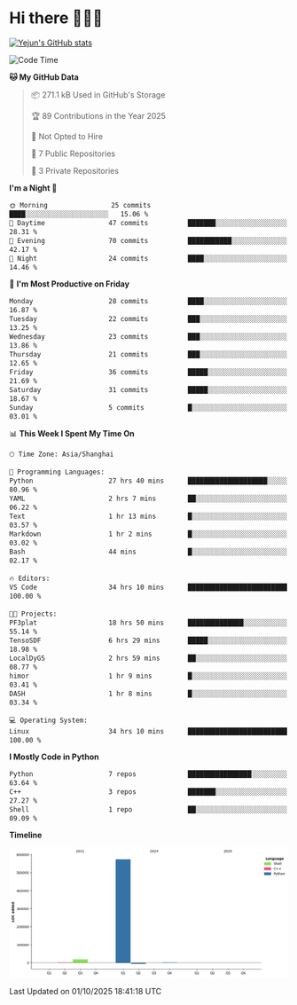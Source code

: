 # Hi there 👋👋👋


<!-- <img height="195px" src="https://github-readme-stats.vercel.app/api?username=yejun688&count_private=true&show_icons=true&hide_rank=true&title_color=0969da&bg_color=ffffff00&text_color=57606a&disable_animations=true"><img height="195px" src="https://github-readme-stats.vercel.app/api/top-langs?username=yejun688&layout=compact&title_color=0969da&bg_color=ffffff00&text_color=57606a"> -->

[![Yejun's GitHub stats](https://github-readme-stats.vercel.app/api?username=yejun688)](https://github.com/yejun688/github-readme-stats)

<!---
yejun688/yejun688 is a ✨ special ✨ repository because its `README.md` (this file) appears on your GitHub profile.
You can click the Preview link to take a look at your changes.
--->

<!--START_SECTION:waka-->
![Code Time](http://img.shields.io/badge/Code%20Time-1%2C720%20hrs%2011%20mins-blue)

**🐱 My GitHub Data** 

> 📦 271.1 kB Used in GitHub's Storage 
 > 
> 🏆 89 Contributions in the Year 2025
 > 
> 🚫 Not Opted to Hire
 > 
> 📜 7 Public Repositories 
 > 
> 🔑 3 Private Repositories 
 > 
**I'm a Night 🦉** 

```text
🌞 Morning                25 commits          ████░░░░░░░░░░░░░░░░░░░░░   15.06 % 
🌆 Daytime                47 commits          ███████░░░░░░░░░░░░░░░░░░   28.31 % 
🌃 Evening                70 commits          ███████████░░░░░░░░░░░░░░   42.17 % 
🌙 Night                  24 commits          ████░░░░░░░░░░░░░░░░░░░░░   14.46 % 
```
📅 **I'm Most Productive on Friday** 

```text
Monday                   28 commits          ████░░░░░░░░░░░░░░░░░░░░░   16.87 % 
Tuesday                  22 commits          ███░░░░░░░░░░░░░░░░░░░░░░   13.25 % 
Wednesday                23 commits          ███░░░░░░░░░░░░░░░░░░░░░░   13.86 % 
Thursday                 21 commits          ███░░░░░░░░░░░░░░░░░░░░░░   12.65 % 
Friday                   36 commits          █████░░░░░░░░░░░░░░░░░░░░   21.69 % 
Saturday                 31 commits          █████░░░░░░░░░░░░░░░░░░░░   18.67 % 
Sunday                   5 commits           █░░░░░░░░░░░░░░░░░░░░░░░░   03.01 % 
```


📊 **This Week I Spent My Time On** 

```text
🕑︎ Time Zone: Asia/Shanghai

💬 Programming Languages: 
Python                   27 hrs 40 mins      ████████████████████░░░░░   80.96 % 
YAML                     2 hrs 7 mins        ██░░░░░░░░░░░░░░░░░░░░░░░   06.22 % 
Text                     1 hr 13 mins        █░░░░░░░░░░░░░░░░░░░░░░░░   03.57 % 
Markdown                 1 hr 2 mins         █░░░░░░░░░░░░░░░░░░░░░░░░   03.02 % 
Bash                     44 mins             █░░░░░░░░░░░░░░░░░░░░░░░░   02.17 % 

🔥 Editors: 
VS Code                  34 hrs 10 mins      █████████████████████████   100.00 % 

🐱‍💻 Projects: 
PF3plat                  18 hrs 50 mins      ██████████████░░░░░░░░░░░   55.14 % 
TensoSDF                 6 hrs 29 mins       █████░░░░░░░░░░░░░░░░░░░░   18.98 % 
LocalDyGS                2 hrs 59 mins       ██░░░░░░░░░░░░░░░░░░░░░░░   08.77 % 
himor                    1 hr 9 mins         █░░░░░░░░░░░░░░░░░░░░░░░░   03.41 % 
DASH                     1 hr 8 mins         █░░░░░░░░░░░░░░░░░░░░░░░░   03.34 % 

💻 Operating System: 
Linux                    34 hrs 10 mins      █████████████████████████   100.00 % 
```

**I Mostly Code in Python** 

```text
Python                   7 repos             ████████████████░░░░░░░░░   63.64 % 
C++                      3 repos             ███████░░░░░░░░░░░░░░░░░░   27.27 % 
Shell                    1 repo              ██░░░░░░░░░░░░░░░░░░░░░░░   09.09 % 
```



**Timeline**

![Lines of Code chart](https://raw.githubusercontent.com/yejun688/yejun688/main/assets/bar_graph.png)


 Last Updated on 01/10/2025 18:41:18 UTC
<!--END_SECTION:waka-->
